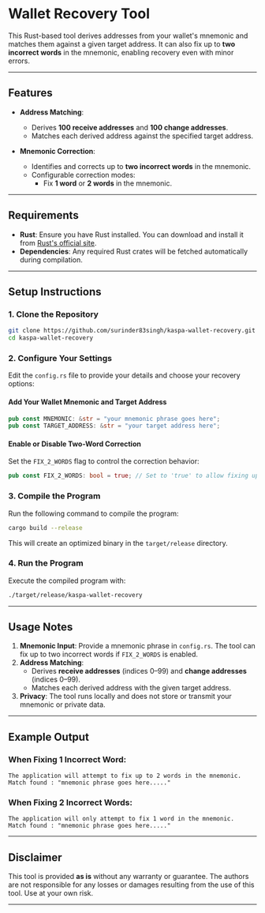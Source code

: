 # Wallet Recovery Tool

This Rust-based tool derives addresses from your wallet's mnemonic and matches them against a given target address. It can also fix up to **two incorrect words** in the mnemonic, enabling recovery even with minor errors.

---

## Features

- **Address Matching**:
  - Derives **100 receive addresses** and **100 change addresses**.
  - Matches each derived address against the specified target address.

- **Mnemonic Correction**:
  - Identifies and corrects up to **two incorrect words** in the mnemonic.
  - Configurable correction modes:
    - Fix **1 word** or **2 words** in the mnemonic.

---

## Requirements

- **Rust**: Ensure you have Rust installed. You can download and install it from [Rust's official site](https://www.rust-lang.org/tools/install).
- **Dependencies**: Any required Rust crates will be fetched automatically during compilation.

---

## Setup Instructions

### 1. Clone the Repository
```bash
git clone https://github.com/surinder83singh/kaspa-wallet-recovery.git
cd kaspa-wallet-recovery
```

### 2. Configure Your Settings
Edit the `config.rs` file to provide your details and choose your recovery options:

#### Add Your Wallet Mnemonic and Target Address
```rust
pub const MNEMONIC: &str = "your mnemonic phrase goes here";
pub const TARGET_ADDRESS: &str = "your target address here";
```

#### Enable or Disable Two-Word Correction
Set the `FIX_2_WORDS` flag to control the correction behavior:
```rust
pub const FIX_2_WORDS: bool = true; // Set to 'true' to allow fixing up to 2 words; 'false' for fixing 1 word only.
```

### 3. Compile the Program
Run the following command to compile the program:
```bash
cargo build --release
```
This will create an optimized binary in the `target/release` directory.

### 4. Run the Program
Execute the compiled program with:
```bash
./target/release/kaspa-wallet-recovery
```

---

## Usage Notes

1. **Mnemonic Input**: Provide a mnemonic phrase in `config.rs`. The tool can fix up to two incorrect words if `FIX_2_WORDS` is enabled.
2. **Address Matching**:
   - Derives **receive addresses** (indices 0–99) and **change addresses** (indices 0–99).
   - Matches each derived address with the given target address.
3. **Privacy**: The tool runs locally and does not store or transmit your mnemonic or private data.

---

## Example Output

### When Fixing 1 Incorrect Word:
```
The application will attempt to fix up to 2 words in the mnemonic.
Match found : "mnemonic phrase goes here....."
```

### When Fixing 2 Incorrect Words:
```
The application will only attempt to fix 1 word in the mnemonic.
Match found : "mnemonic phrase goes here....."
```

---

## Disclaimer

This tool is provided **as is** without any warranty or guarantee. The authors are not responsible for any losses or damages resulting from the use of this tool. Use at your own risk.

---
